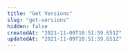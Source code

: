 ```yaml
---
title: "Get Versions"
slug: "get-versions"
hidden: false
createdAt: "2021-11-09T18:51:59.651Z"
updatedAt: "2021-11-09T18:51:59.651Z"
---
```

